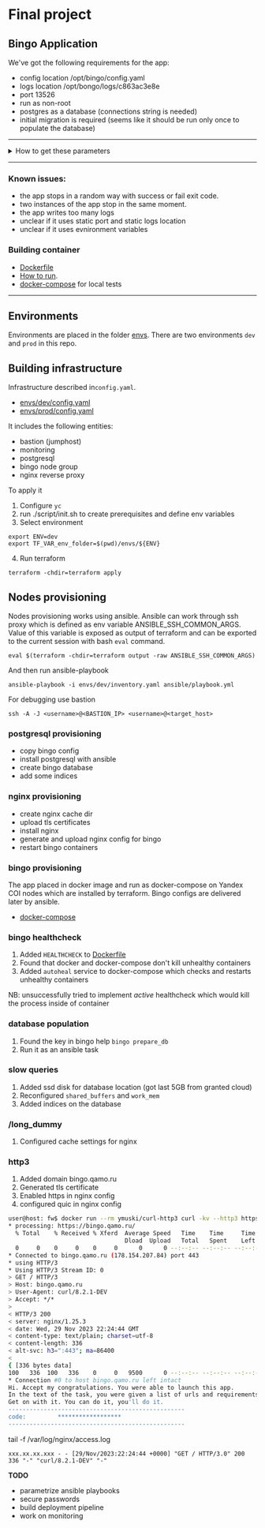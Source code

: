 # Final project

## Bingo Application

We've got the following requirements for the app:

- config location /opt/bingo/config.yaml
- logs location /opt/bongo/logs/c863ac3e8e
- port 13526
- run as non-root
- postgres as a database (connections string is needed)
- initial migration is required (seems like it should be run only once to populate the database)

---

<details>
<summary>How to get these parameters</summary>

### Parameters

```
> ./binary/bingo help    
bingo

Usage:
   [flags]
   [command]

Available Commands:
  completion           Generate the autocompletion script for the specified shell
  help                 Help about any command
  prepare_db           prepare_db
  print_current_config print_current_config
  print_default_config print_default_config
  run_server           run_server
  version              version

Flags:
  -h, --help   help for this command

Use " [command] --help" for more information about a command.

```

### Config location
```
>strace -e openat ./binary/bingo print_current_config
openat(AT_FDCWD, "/sys/kernel/mm/transparent_hugepage/hpage_pmd_size", O_RDONLY) = 3
openat(AT_FDCWD, "/opt/bingo/config.yaml", O_RDONLY|O_CLOEXEC) = 6
```
### Logs location
```
strace -e openat ./binary/bingo run_server          
openat(AT_FDCWD, "/sys/kernel/mm/transparent_hugepage/hpage_pmd_size", O_RDONLY) = 3
--- SIGURG {si_signo=SIGURG, si_code=SI_TKILL, si_pid=32075, si_uid=1000} ---
openat(AT_FDCWD, "/opt/bingo/config.yaml", O_RDONLY|O_CLOEXEC) = 6
openat(AT_FDCWD, "/opt/bongo/logs/c863ac3e8e/main.log", O_WRONLY|O_CREAT|O_APPEND|O_CLOEXEC, 0666) = -1 ENOENT (No such file or directory)
```

### Port bind

```
ss -tnulp
```

### Non-root user

```
# ./binary/bingo print_current_config
Didn't your mom teach you not to run anything incomprehensible from root?
```

</details>

---

### Known issues:

- the app stops in a random way with success or fail exit code. 
- two instances of the app stop in the same moment. 
- the app writes too many logs
- unclear if it uses static port and static logs location
- unclear if it uses evnironment variables

### Building container

- [Dockerfile](./build/Dockerfile) 
- [How to run](./build/README.md).
- [docker-compose](./build/docker-compose.yml) for local tests

---

## Environments

Environments are placed in the folder [envs](./envs/). There are two environments `dev` and `prod` in this repo.

## Building infrastructure

Infrastructure described in`config.yaml`.

- [envs/dev/config.yaml](./envs/dev/config.yaml)
- [envs/prod/config.yaml](./envs/prod/config.yaml)

It includes the following entities:

- bastion (jumphost)
- monitoring
- postgresql
- bingo node group
- nginx reverse proxy

To apply it

1. Configure `yc`
2. run ./script/init.sh to create prerequisites and define env variables
3. Select environment

```
export ENV=dev
export TF_VAR_env_folder=$(pwd)/envs/${ENV}
```
4. Run terraform

```
terraform -chdir=terraform apply
```

## Nodes provisioning

Nodes provisioning works using ansible. Ansible can work through ssh proxy which is defined as env variable ANSIBLE_SSH_COMMON_ARGS. Value of this variable is exposed as output of terraform and can be exported to the current session with bash `eval` command.

```
eval $(terraform -chdir=terraform output -raw ANSIBLE_SSH_COMMON_ARGS)
```

And then run ansible-playbook

```
ansible-playbook -i envs/dev/inventory.yaml ansible/playbook.yml
```

For debugging use bastion
```
ssh -A -J <username>@<BASTION_IP> <username>@<target_host>
```

### postgresql provisioning

- copy bingo config
- install postgresql with ansible
- create bingo database
- add some indices

### nginx provisioning

- create nginx cache dir
- upload tls certificates
- install nginx
- generate and upload nginx config for bingo
- restart bingo containers

### bingo provisioning

The app placed in docker image and run as docker-compose on Yandex COI nodes which are installed by terraform. Bingo configs are delivered later by ansible.

- [docker-compose](./build/docker-compose.yml)

### bingo healthcheck

1. Added `HEALTHCHECK` to [Dockerfile](./build/Dockerfile)
2. Found that docker and docker-compose don't kill unhealthy containers
3. Added `autoheal` service to docker-compose which checks and restarts unhealthy containers

NB: unsuccessfully tried to implement *active* healthcheck which would kill the process inside of container

### database population

1. Found the key in bingo help `bingo prepare_db`
2. Run it as an ansible task

### slow queries

1. Added ssd disk for database location (got last 5GB from granted cloud)
2. Reconfigured `shared_buffers` and `work_mem`
3. Added indices on the database

### /long_dummy

1. Configured cache settings for nginx

### http3

1. Added domain bingo.qamo.ru
2. Generated tls certificate
3. Enabled https in nginx config
4. configured quic in nginx config

```bash
user@host: fw$ docker run --rm ymuski/curl-http3 curl -kv --http3 https://bingo.qamo.ru/
* processing: https://bingo.qamo.ru/
  % Total    % Received % Xferd  Average Speed   Time    Time     Time  Current
                                 Dload  Upload   Total   Spent    Left  Speed
  0     0    0     0    0     0      0      0 --:--:-- --:--:-- --:--:--     0*   Trying 178.154.207.84:443...
* Connected to bingo.qamo.ru (178.154.207.84) port 443
* using HTTP/3
* Using HTTP/3 Stream ID: 0
> GET / HTTP/3
> Host: bingo.qamo.ru
> User-Agent: curl/8.2.1-DEV
> Accept: */*
> 
< HTTP/3 200 
< server: nginx/1.25.3
< date: Wed, 29 Nov 2023 22:24:44 GMT
< content-type: text/plain; charset=utf-8
< content-length: 336
< alt-svc: h3=":443"; ma=86400
< 
{ [336 bytes data]
100   336  100   336    0     0   9500      0 --:--:-- --:--:-- --:--:--  9600
* Connection #0 to host bingo.qamo.ru left intact
Hi. Accept my congratulations. You were able to launch this app.
In the text of the task, you were given a list of urls and requirements for their work.
Get on with it. You can do it, you'll do it.
--------------------------------------------------
code:         ******************
--------------------------------------------------

```

tail -f /var/log/nginx/access.log
```
xxx.xx.xx.xxx - - [29/Nov/2023:22:24:44 +0000] "GET / HTTP/3.0" 200 336 "-" "curl/8.2.1-DEV" "-"
```


**TODO**


- parametrize ansible playbooks
- secure passwords
- build deployment pipeline
- work on monitoring
